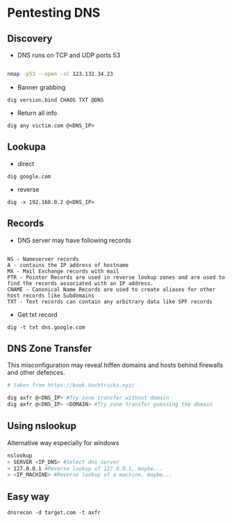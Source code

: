 # Pentesting DNS

## Discovery

* DNS runs on TCP and UDP ports 53

```bash

nmap -p53 --open -sC 123.132.34.23

```

* Banner grabbing

`dig version.bind CHAOS TXT @DNS`

* Return all info

`dig any victim.com @<DNS_IP>`

## Lookupa

* direct

`dig google.com`

* reverse

`dig -x 192.168.0.2 @<DNS_IP>`

## Records

* DNS server may have following records

```text

NS - Nameserver records 
A - contains the IP address of hostname 
MX - Mail Exchange records with mail
PTR - Pointer Records are used in reverse lookup zones and are used to find the records associated with an IP address.
CNAME - Canonical Name Records are used to create aliases for other host records like Subdomains
TXT - Text records can contain any arbitrary data like SPF records

```

* Get txt record

`dig -t txt dns.google.com`

## DNS Zone Transfer

This misconfiguration may reveal hiffen domains and hosts behind firewalls and other defences.

```bash
# taken from https://book.hacktricks.xyz/

dig axfr @<DNS_IP> #Try zone transfer without domain
dig axfr @<DNS_IP> <DOMAIN> #Try zone transfer guessing the domain

```

## Using nslookup

Alternative way especially for windows

```bash
nslookup
> SERVER <IP_DNS> #Select dns server
> 127.0.0.1 #Reverse lookup of 127.0.0.1, maybe...
> <IP_MACHINE> #Reverse lookup of a machine, maybe...
```

## Easy way

`dnsrecon -d target.com -t axfr`